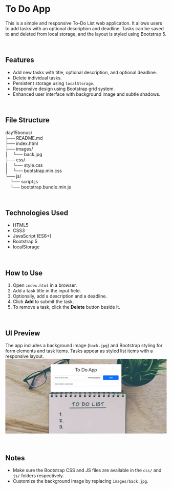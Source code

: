 # To Do App

This is a simple and responsive To-Do List web application. It allows users to add tasks with an optional description and deadline. Tasks can be saved to and deleted from local storage, and the layout is styled using Bootstrap 5.

<br>

## Features

- Add new tasks with title, optional description, and optional deadline.
- Delete individual tasks.
- Persistent storage using `localStorage`.
- Responsive design using Bootstrap grid system.
- Enhanced user interface with background image and subtle shadows.

<br>

## File Structure

day15bonus/<br>
├── README.md<br>
├── index.html<br>
├── images/<br>
│&nbsp;&nbsp;&nbsp;&nbsp;└── back.jpg<br>
├── css/<br>
│&nbsp;&nbsp;&nbsp;&nbsp;└── style.css<br>
│&nbsp;&nbsp;&nbsp;&nbsp;└── bootstrap.min.css<br>
└── js/<br>
&nbsp;&nbsp;&nbsp;&nbsp;└── script.js<br>
&nbsp;&nbsp;&nbsp;&nbsp;└── bootstrap.bundle.min.js


<br>

## Technologies Used

- HTML5
- CSS3
- JavaScript (ES6+)
- Bootstrap 5
- localStorage

<br>

## How to Use

1. Open `index.html` in a browser.
2. Add a task title in the input field.
3. Optionally, add a description and a deadline.
4. Click **Add** to submit the task.
5. To remove a task, click the **Delete** button beside it.

<br>

## UI Preview

The app includes a background image (`back.jpg`) and Bootstrap styling for form elements and task items. Tasks appear as styled list items with a responsive layout.
![To Do App Preview](./images/sample.png)

<br>

## Notes

- Make sure the Bootstrap CSS and JS files are available in the `css/` and `js/` folders respectively.
- Customize the background image by replacing `images/back.jpg`.

